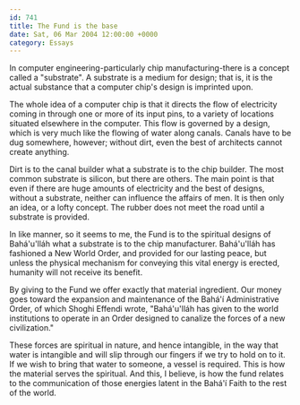 ```yaml
---
id: 741
title: The Fund is the base
date: Sat, 06 Mar 2004 12:00:00 +0000
category: Essays
---
```


In computer engineering-particularly chip manufacturing-there is a
concept called a "substrate".  A substrate is a medium for design; that
is, it is the actual substance that a computer chip's design is
imprinted upon.

The whole idea of a computer chip is that it directs the flow of
electricity coming in through one or more of its input pins, to a
variety of locations situated elsewhere in the computer.  This flow is
governed by a design, which is very much like the flowing of water along
canals.  Canals have to be dug somewhere, however; without dirt, even
the best of architects cannot create anything.

Dirt is to the canal builder what a substrate is to the chip builder.
The most common substrate is silicon, but there are others.  The main
point is that even if there are huge amounts of electricity and the best
of designs, without a substrate, neither can influence the affairs of
men.  It is then only an idea, or a lofty concept.  The rubber does not
meet the road until a substrate is provided.

In like manner, so it seems to me, the Fund is to the spiritual designs
of Bahá'u'lláh what a substrate is to the chip manufacturer.
Bahá'u'lláh has fashioned a New World Order, and provided for our
lasting peace, but unless the physical mechanism for conveying this
vital energy is erected, humanity will not receive its benefit.

By giving to the Fund we offer exactly that material ingredient.  Our
money goes toward the expansion and maintenance of the Bahá'í
Administrative Order, of which Shoghi Effendi wrote, "Bahá'u'lláh has
given to the world institutions to operate in an Order designed to
canalize the forces of a new civilization."

These forces are spiritual in nature, and hence intangible, in the way
that water is intangible and will slip through our fingers if we try to
hold on to it.  If we wish to bring that water to someone, a vessel is
required.  This is how the material serves the spiritual.  And this, I
believe, is how the fund relates to the communication of those energies
latent in the Bahá'í Faith to the rest of the world.


